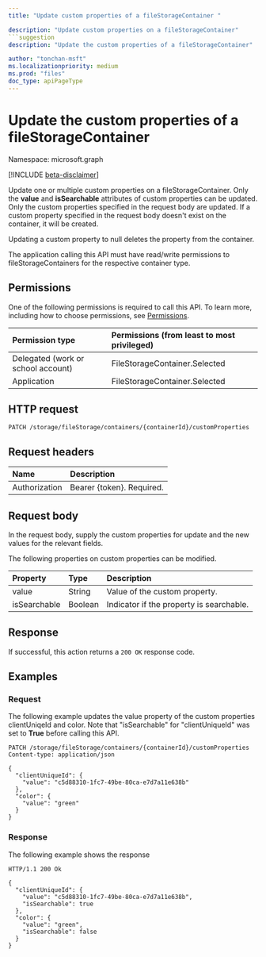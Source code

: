 ```yaml
---
title: "Update custom properties of a fileStorageContainer "

description: "Update custom properties on a fileStorageContainer"
```suggestion
description: "Update the custom properties of a fileStorageContainer"

author: "tonchan-msft"
ms.localizationpriority: medium
ms.prod: "files"
doc_type: apiPageType
---
```


# Update the custom properties of a fileStorageContainer


Namespace: microsoft.graph

[!INCLUDE [beta-disclaimer](../../includes/beta-disclaimer.md)]

Update one or multiple custom properties on a fileStorageContainer. Only the **value** and **isSearchable** attributes of custom properties can be updated. Only the custom properties specified in the request body are updated. If a custom property specified in the request body doesn't exist on the container, it will be created. 

Updating a custom property to null deletes the property from the container.

The application calling this API must have read/write permissions to fileStorageContainers for the respective container type.

## Permissions
One of the following permissions is required to call this API. To learn more, including how to choose permissions, see [Permissions](/graph/permissions-reference).

|Permission type|Permissions (from least to most privileged)|
|:---|:---|
|Delegated (work or school account)|FileStorageContainer.Selected|
|Application|FileStorageContainer.Selected|

## HTTP request

<!-- {
  "blockType": "ignored"
}
-->
``` http
PATCH /storage/fileStorage/containers/{containerId}/customProperties
```

## Request headers
|Name|Description|
|:---|:---|
|Authorization|Bearer {token}. Required.|

## Request body
In the request body, supply the custom properties for update and the new values for the relevant fields. 

The following properties on custom properties can be modified.

|Property|Type|Description|
|:---|:---|:---|
|value|String|Value of the custom property.|
|isSearchable|Boolean|Indicator if the property is searchable.|

## Response

If successful, this action returns a `200 OK` response code.

## Examples

### Request
The following example updates the value property of the custom properties clientUniqeId and color. Note that "isSearchable" for "clientUniqueId" was set to **True** before calling this API.
<!-- {
  "blockType": "request",
  "name": "filestoragecontainerthis.update-customproperty"
}
-->
``` http
PATCH /storage/fileStorage/containers/{containerId}/customProperties
Content-type: application/json

{
  "clientUniqueId": {
    "value": "c5d88310-1fc7-49be-80ca-e7d7a11e638b"
  },
  "color": {
    "value": "green"
  }
}
```

### Response
The following example shows the response
<!-- {
  "blockType": "response",
  "truncated": true
}
-->
``` http
HTTP/1.1 200 Ok

{
  "clientUniqueId": {
    "value": "c5d88310-1fc7-49be-80ca-e7d7a11e638b",
    "isSearchable": true
  },
  "color": {
    "value": "green",
    "isSearchable": false
  }
}
```

